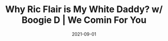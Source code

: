 ---
title: "Why Ric Flair is My White Daddy? w/ Boogie D | We Comin For You"
date: 2021-09-01
description: "Why Ric Flair is My White Daddy? w/ Boogie D | We Comin For You"
longDescription: >-
    Radio legend and media personality Boogie D joins We Comin For You Wrestling Cast live and in person at the Kazi Society Studios. Boogie D explains his love for Ric Flair and his thoughts on Summer Slam 2021.
    
    Visit ProWrestlingBlack.org for all We Comin For You Cast episodes!  Send questions or comments to WeCominForYouCast@gmail.com
    
    WCFY online ​  ​
    RVS: @FranchICE06 
    ROD: @R8TED_R
    FB Group: https://bit.ly/3iGwOMw​ 
    ​IG: https://bit.ly/2NB17ZB ​  
    
    Follow SOLC Network online
    Instagram: https://bit.ly/39VL542              
    Twitter: https://bit.ly/39aL395               
    Facebook: https://bit.ly/3sQn7je        ​
    
    To Listen to the podcast
    Podbean https://bit.ly/3t7SDJH           
    YouTube http://bit.ly/3ouZqJU           
    Spotify http://spoti.fi/3pwZZnJ           
    Apple http://apple.co/39rwjD1           
    Stitcher http://bit.ly/3puGQ5P    
    IHeartRadio http://ihr.fm/2L0A2y1
    
    #RicFlair #BoogieD
duration: "0:09:27"
youtubeId: "u5clt9tl6Ug"

image: "/uploads/thumbnails/u5clt9tl6Ug.jpg"
tags: ["wrestling"]
draft: false
---
